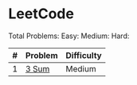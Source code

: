 # LeetCode

Total Problems:
Easy:
Medium:
Hard:

| # | Problem | Difficulty|
| --- | --- | --- |
| 1 | [3 Sum](/0015-3sum) | Medium |

